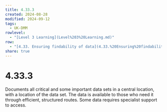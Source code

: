 ```yaml
---
title: 4.33.3
created: 2024-08-28
modified: 2024-09-12
tags:
  - UK-DMM
rowlevel:
  - "[Level 3 Learning](Level%203%20Learning.md)"
row:
  - "[4.33. Ensuring findability of data](4.33.%20Ensuring%20findability%20of%20data.md)"
share: true
---
```

# 4.33.3

Documents all critical and some important data sets in a central location, with a location of the data set. The data is available to those who need it through efficient, structured routes. Some data requires specialist support to access.
